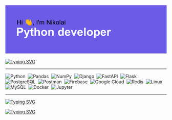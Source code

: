 <img src="header.png" alt="Header goes here, but something wrong...">

[![Typing SVG](https://readme-typing-svg.herokuapp.com?font=Space+Mono&size=40&duration=3000&color=51F70C&width=500&height=60&lines=Optimized+backend;Database+architecture;Highly+loaded+services;Big+data;Machine+learning;RESTFULL+applications;Modern+technologies)](https://git.io/typing-svg)

<hr>
<div>
<img src="https://simpleicons.org/icons/python.svg" style="fill: #5652c4;" title="Python" alt="Python" width="70" height="70"/>&nbsp;
<img src="https://simpleicons.org/icons/pandas.svg" style="fill: #5652c4;"  title="Pandas" alt="Pandas" width="70" height="70"/>&nbsp;
<img src="https://simpleicons.org/icons/numpy.svg" style="fill: #5652c4;"  title="NumPy" alt="NumPy" width="70" height="70"/>&nbsp;
<img src="https://simpleicons.org/icons/django.svg" style="fill: #5652c4;" title="Django" alt="Django" width="70" height="70"/>&nbsp;
<img src="https://simpleicons.org/icons/fastapi.svg" style="fill: #5652c4;" title="FastAPI" alt="FastAPI" width="70" height="70"/>&nbsp;
<img src="https://simpleicons.org/icons/flask.svg" style="fill: #5652c4;" title="Flask" alt="Flask" width="70" height="70"/>&nbsp;
<img src="https://simpleicons.org/icons/postgresql.svg" style="fill: #5652c4;"  title="PostgreSQL" alt="PostgreSQL" width="70" height="70"/>&nbsp;
<img src="https://simpleicons.org/icons/postman.svg" style="fill: #5652c4;" title="Postman" alt="Postman" width="70" height="70"/>&nbsp;
<img src="https://simpleicons.org/icons/firebase.svg" style="fill: #5652c4;" title="Firebase" alt="Firebase" width="70" height="70"/>&nbsp;
<img src="https://simpleicons.org/icons/googlecloud.svg" style="fill: #5652c4;" title="Google Cloud" alt="Google Cloud" width="70" height="70"/>&nbsp;
<img src="https://simpleicons.org/icons/redis.svg" style="fill: #5652c4;" title="Redis" alt="Redis" width="70" height="70"/>&nbsp;
<img src="https://simpleicons.org/icons/linux.svg" style="fill: #5652c4;" title="Linux" alt="Linux" width="70" height="70"/>&nbsp;
<img src="https://simpleicons.org/icons/mysql.svg" style="fill: #5652c4;" title="MySQL" alt="MySQL" width="70" height="70"/>&nbsp;
<img src="https://simpleicons.org/icons/docker.svg" style="fill: #5652c4;" title="Docker" alt="Docker" width="70" height="70"/>&nbsp;
<img src="https://simpleicons.org/icons/jupyter.svg" style="fill: #5652c4;" title="Jupyter" alt="Jupyter" width="70" height="70"/>&nbsp;
</div>
<hr>

[![Typing SVG](https://readme-typing-svg.herokuapp.com?font=Space+Mono&size=40&duration=600&color=D33DF7&multiline=true&height=700&lines=Python;Pandas;NumPy;Django;FastAPI;Flask;PostgreSQL;Postman;Google+Cloud;Firebase;Redis;Linux;MySQL;Docker;Jupyter)](https://git.io/typing-svg)

[![Typing SVG](https://readme-typing-svg.herokuapp.com?font=Space+Mono&size=40&duration=500&color=D33DF7&multiline=true&height=700&lines=Python;Pandas;NumPy;Django;FastAPI;Flask;PostgreSQL;Postman;Google+Cloud;Firebase;Redis;Linux;MySQL;Docker;Jupyter)](https://git.io/typing-svg)
